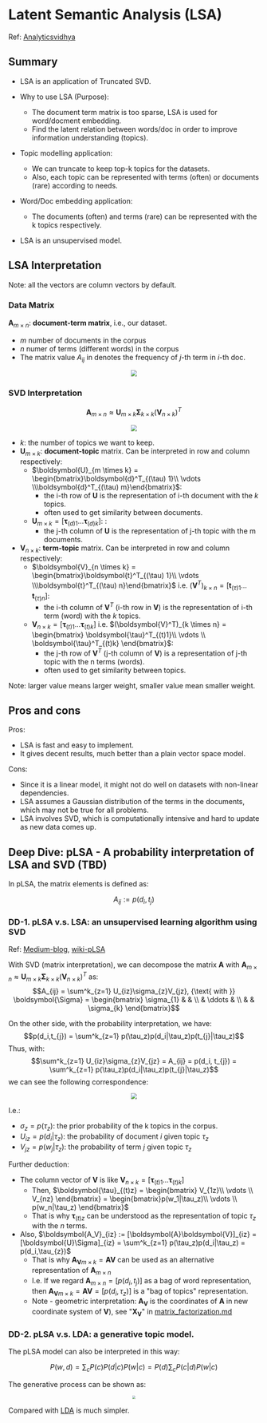 # Latent Semantic Analysis (LSA)

Ref: [Analyticsvidhya](https://www.analyticsvidhya.com/blog/2018/10/stepwise-guide-topic-modeling-latent-semantic-analysis/)

## Summary



- LSA is an application of Truncated SVD.

- Why to use LSA (Purpose):
  - The document term matrix is too sparse, LSA is used for word/docment embedding.
  - Find the latent relation between words/doc in order to improve information understanding (topics).
- Topic modelling application:
  - We can truncate to keep top-k topics for the datasets.
  - Also, each topic can be represented with terms (often) or documents (rare) according to needs.
- Word/Doc embedding application:
  - The documents (often) and terms (rare) can be represented with the k topics respectively.
- LSA is an unsupervised model.


## LSA Interpretation

Note: all the vectors are column vectors by default.

### Data Matrix

$\boldsymbol{A}_{m \times n}$: **document-term matrix**, i.e., our dataset.  
- $m$ number of documents in the corpus
- $n$ numer of terms (different words) in the corpus
- The matrix value $A_{ij}$ in denotes the frequency of $j$-th term in $i$-th doc.
<div  align="center"><img src=https://cdn.analyticsvidhya.com/wp-content/uploads/2018/09/Screenshot_4.png style = "zoom:80%"></div>

### SVD Interpretation

$$\boldsymbol{A}_{m \times n} \approx \boldsymbol{U}_{m \times k} \boldsymbol{\Sigma}_{k \times k} (\boldsymbol{V}_{n \times k})^{T}$$
  <div  align="center"><img src=https://cdn.analyticsvidhya.com/wp-content/uploads/2018/09/Screenshot_7.png style = "zoom:80%"></div>

- $k$: the number of topics we want to keep.
- $\boldsymbol{U}_{m \times k}$: **document-topic** matrix. Can be interpreted in row and column respectively:
  - $\boldsymbol{U}_{m \times k} = \begin{bmatrix}\boldsymbol{d}^T_{(\tau) 1}\\ \vdots \\\boldsymbol{d}^T_{(\tau) m}\end{bmatrix}$:
    - the i-th row of $\boldsymbol{U}$ is the representation of i-th document with the $k$ topics.
    - often used to get similarity between documents.
  - $\boldsymbol{U}_{m \times k} = [\boldsymbol{\tau}_{(d)1}... \boldsymbol{\tau}_{(d)k}]$: : 
    - the j-th column of $\boldsymbol{U}$ is the representation of j-th topic with the m documents.
- $\boldsymbol{V}_{n \times k}$: **term-topic** matrix. Can be interpreted in row and column respectively:
  - $\boldsymbol{V}_{n \times k} = \begin{bmatrix}\boldsymbol{t}^T_{(\tau) 1}\\ \vdots \\\boldsymbol{t}^T_{(\tau) n}\end{bmatrix}$ i.e. $(\boldsymbol{V}^T)_{k \times n}  = [\boldsymbol{t}_{(\tau) 1} \dots \boldsymbol{t}_{(\tau) n}]$:
    - the i-th column of $\boldsymbol{V}^T$ (i-th row in $\boldsymbol{V}$) is the representation of i-th term (word) with the $k$ topics.
  - $\boldsymbol{V}_{n \times k} = [\boldsymbol{\tau}_{(t)1}... \boldsymbol{\tau}_{(t)k}]$ i.e. $(\boldsymbol{V}^T)_{k \times n} = \begin{bmatrix} \boldsymbol{\tau}^T_{(t)1}\\ \vdots \\ \boldsymbol{\tau}^T_{(t)k} \end{bmatrix}$:
    - the j-th row of $\boldsymbol{V}^T$ (j-th column of $\boldsymbol{V}$) is a representation of j-th topic with the n terms (words).
    - often used to get similarity between topics.

Note: larger value means larger weight, smaller value mean smaller weight.

## Pros and cons

Pros:
- LSA is fast and easy to implement.
- It gives decent results, much better than a plain vector space model.

Cons:
- Since it is a linear model, it might not do well on datasets with non-linear dependencies.
- LSA assumes a Gaussian distribution of the terms in the documents, which may not be true for all problems.
- LSA involves SVD, which is computationally intensive and hard to update as new data comes up.


## Deep Dive: pLSA - A probability interpretation of LSA and SVD (TBD)

In pLSA, the matrix elements is defined as:

$$A_{ij} := p(d_i, t_{j})$$

### DD-1. pLSA v.s. LSA: an unsupervised learning algorithm using SVD

Ref: [Medium-blog](https://medium.com/nanonets/topic-modeling-with-lsa-psla-lda-and-lda2vec-555ff65b0b05), [wiki-pLSA](https://en.wikipedia.org/wiki/Probabilistic_latent_semantic_analysis)


<!-- I.e. $\boldsymbol{A} = p(D, W)$ -->
With SVD (matrix interpretation), we can decompose the matrix $\boldsymbol{A}$ with
$\boldsymbol{A}_{m \times n} \approx \boldsymbol{U}_{m \times k} \boldsymbol{\Sigma}_{k \times k} (\boldsymbol{V}_{n \times k})^{T}$ as:
$$A_{ij} = \sum^k_{z=1} U_{iz}\sigma_{z}V_{jz}, {\text{ with }} \boldsymbol{\Sigma} =  \begin{bmatrix} \sigma_{1} & & \\ & \ddots & \\ & & \sigma_{k} \end{bmatrix}$$

On the other side, with the probability interpretation, we have: 
  $$p(d_i,t_{j}) = \sum^k_{z=1} p(\tau_z)p(d_i|\tau_z)p(t_{j}|\tau_z)$$
Thus, with:
  $$\sum^k_{z=1} U_{iz}\sigma_{z}V_{jz} = A_{ij} = p(d_i, t_{j}) = \sum^k_{z=1} p(\tau_z)p(d_i|\tau_z)p(t_{j}|\tau_z)$$
  we can see the following correspondence:
  <div  align="center"><img src=https://miro.medium.com/max/552/1*SWvSwy3jdIiATmMXBCqQVg.png style = "zoom:80%"></div>

I.e.:

- $\sigma_z = p(\tau_z)$: the prior probability of the k topics in the corpus.
- $U_{iz} = p(d_i|\tau_z)$: the probability of document $i$ given topic $\tau_z$
- $V_{jz} = p(w_j|\tau_z)$: the probability of term $j$ given topic $\tau_z$

Further deduction:

- The column vector of $\boldsymbol{V}$ is like $\boldsymbol{V}_{n \times k} = [\boldsymbol{\tau}_{(t)1}... \boldsymbol{\tau}_{(t)k}]$
  - Then, $\boldsymbol{\tau}_{(t)z} =  \begin{bmatrix} V_{1z}\\ \vdots \\ V_{nz} \end{bmatrix} = \begin{bmatrix}p(w_1|\tau_z)\\ \vdots \\ p(w_n|\tau_z) \end{bmatrix}$
  - That is why $\boldsymbol{\tau}_{(t)z}$ can be understood as the representation of topic $\tau_z$ with the $n$ terms.
- Also, $\boldsymbol{A_V}_{iz} := [\boldsymbol{A}\boldsymbol{V}]_{iz} = [\boldsymbol{U}\Sigma]_{iz} = \sum^k_{z=1} p(\tau_z)p(d_i|\tau_z) = p(d_i,\tau_{z})$
  - That is why $\boldsymbol{A_V}_{m \times k} = \boldsymbol{AV}$ can be used as an alternative representation of $\boldsymbol{A}_{m\times n}$
  - I.e. If we regard $\boldsymbol{A}_{m\times n} = [p(d_i, t_{j})]$ as a bag of word representation, then $\boldsymbol{A_V}_{m\times k} = \boldsymbol{AV} = [p(d_i, \tau_{z})]$ is a "bag of topics" representation.
  - Note - geometric interpretation: $\boldsymbol{A_V}$ is the coordinates of $\boldsymbol{A}$ in new coordinate system of $\boldsymbol{V}$), see "$\boldsymbol{X_V}$" in [matrix_factorization.md](../general_machine_learning/math_topics/matrix_factorization.md)

### DD-2. pLSA v.s. LDA: a generative topic model.

The pLSA model can also be interpreted in this way:

$$P(w,d)=\sum _{c}P(c)P(d|c)P(w|c)=P(d)\sum _{c}P(c|d)P(w|c)$$

The generative process can be shown as:
  <div  align="center"><img src=https://upload.wikimedia.org/wikipedia/commons/thumb/e/ec/Plsi_1.svg/640px-Plsi_1.svg.png style = "zoom:40%"></div>

Compared with [LDA](./latent_dirichlet_allocation.md) is much simpler.

